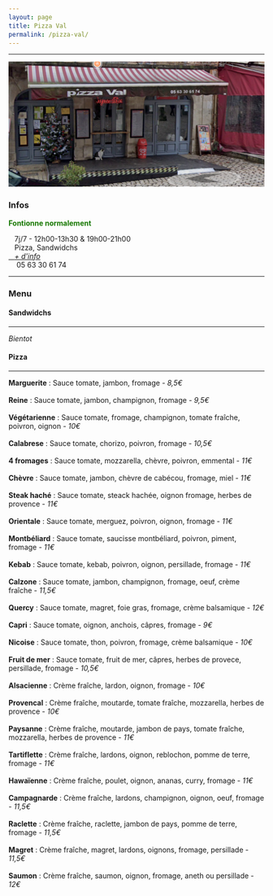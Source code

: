```yaml
---
layout: page
title: Pizza Val
permalink: /pizza-val/
---
```


***

![alt text](/images/pizzaval.png "Pizza Val")
### Infos



<p style="color:#167700;"><b>Fontionne normalement</b></p>

<i class="fa-solid fa-clock"></i>&nbsp;&nbsp;&nbsp;7j/7 - 12h00-13h30 & 19h00-21h00
<br>  <i class="fa-solid fa-utensils"></i>&nbsp;&nbsp;&nbsp;Pizza, Sandwidchs
<br><a href="http://manger-st-antonin.ga/Pizza-val" target="_blank"><i class="fa-solid fa-link"></i>&nbsp;&nbsp;&nbsp;*+ d'info*</a>
<br><i class="fa-solid fa-phone"></i>&nbsp;&nbsp;&nbsp; 05 63 30 61 74

***

### Menu

#### Sandwidchs

***

*Bientot*

#### Pizza

***

**Marguerite** : Sauce tomate, jambon, fromage - *8,5€*
<br><br>**Reine** : Sauce tomate, jambon, champignon, fromage - *9,5€*
<br><br>**Végétarienne** : Sauce tomate, fromage, champignon, tomate fraîche, poivron, oignon - *10€*
<br><br>**Calabrese** : Sauce tomate, chorizo, poivron, fromage - *10,5€*
<br><br>**4 fromages** : Sauce tomate, mozzarella, chèvre, poivron, emmental - *11€*
<br><br>**Chèvre** : Sauce tomate, jambon, chèvre de cabécou, fromage, miel - *11€*
<br><br>**Steak haché** : Sauce tomate, steack hachée, oignon fromage, herbes de provence - *11€*
<br><br>**Orientale** : Sauce tomate, merguez, poivron, oignon, fromage - *11€*
<br><br>**Montbéliard** : Sauce tomate, saucisse montbéliard, poivron, piment, fromage - *11€*
<br><br>**Kebab** : Sauce tomate, kebab, poivron, oignon, persillade, fromage - *11€*
<br><br>**Calzone** : Sauce tomate, jambon, champignon, fromage, oeuf, crème fraîche - *11,5€*
<br><br>**Quercy** : Sauce tomate, magret, foie gras, fromage, crème balsamique - *12€*
<br><br>**Capri** : Sauce tomate, oignon, anchois, câpres, fromage - *9€*
<br><br>**Nicoise** : Sauce tomate, thon, poivron, fromage, crème balsamique - *10€*
<br><br>**Fruit de mer** : Sauce tomate, fruit de mer, câpres, herbes de provece, persillade, fromage - *10,5€*
<br><br>**Alsacienne** : Crème fraîche, lardon, oignon, fromage - *10€*
<br><br>**Provencal** : Crème fraîche, moutarde, tomate fraîche, mozzarella, herbes de provence - *10€*
<br><br>**Paysanne** : Crème fraîche, moutarde, jambon de pays, tomate fraîche, mozzarella, herbes de provence - *11€*
<br><br>**Tartiflette** : Crème fraîche, lardons, oignon, reblochon, pomme de terre, fromage - *11€*
<br><br>**Hawaïenne** : Crème fraîche, poulet, oignon, ananas, curry, fromage - *11€*
<br><br>**Campagnarde** : Crème fraîche, lardons, champignon, oignon, oeuf, fromage - *11,5€*
<br><br>**Raclette** : Crème fraîche, raclette, jambon de pays, pomme de terre, fromage - *11,5€*
<br><br>**Magret** : Crème fraîche, magret, lardons, oignons, fromage, persillade - *11,5€*
<br><br>**Saumon** : Crème fraîche, saumon, oignon, fromage, aneth ou persillade - *12€*




